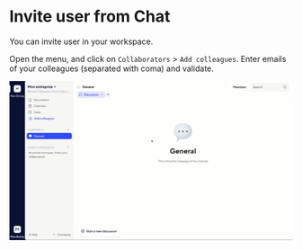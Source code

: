 # Invite user from Chat

You can invite user in your workspace.

Open the menu, and click on `Collaborators`  &gt; `Add colleagues`. Enter emails of your colleagues \(separated with coma\) and validate.

![](../../.gitbook/assets/invitefromtwake.gif)


